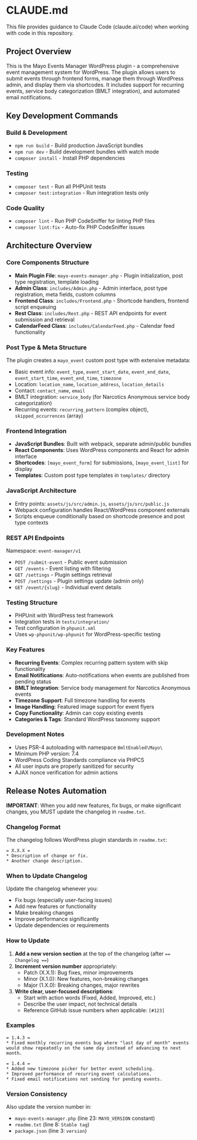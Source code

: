 # CLAUDE.md

This file provides guidance to Claude Code (claude.ai/code) when working with code in this repository.

## Project Overview

This is the Mayo Events Manager WordPress plugin - a comprehensive event management system for WordPress. The plugin allows users to submit events through frontend forms, manage them through WordPress admin, and display them via shortcodes. It includes support for recurring events, service body categorization (BMLT integration), and automated email notifications.

## Key Development Commands

### Build & Development
- `npm run build` - Build production JavaScript bundles
- `npm run dev` - Build development bundles with watch mode
- `composer install` - Install PHP dependencies

### Testing
- `composer test` - Run all PHPUnit tests
- `composer test:integration` - Run integration tests only

### Code Quality
- `composer lint` - Run PHP CodeSniffer for linting PHP files
- `composer lint:fix` - Auto-fix PHP CodeSniffer issues

## Architecture Overview

### Core Components Structure
- **Main Plugin File**: `mayo-events-manager.php` - Plugin initialization, post type registration, template loading
- **Admin Class**: `includes/Admin.php` - Admin interface, post type registration, meta fields, custom columns
- **Frontend Class**: `includes/Frontend.php` - Shortcode handlers, frontend script enqueuing
- **Rest Class**: `includes/Rest.php` - REST API endpoints for event submission and retrieval
- **CalendarFeed Class**: `includes/CalendarFeed.php` - Calendar feed functionality

### Post Type & Meta Structure
The plugin creates a `mayo_event` custom post type with extensive metadata:
- Basic event info: `event_type`, `event_start_date`, `event_end_date`, `event_start_time`, `event_end_time`, `timezone`
- Location: `location_name`, `location_address`, `location_details`
- Contact: `contact_name`, `email`
- BMLT integration: `service_body` (for Narcotics Anonymous service body categorization)
- Recurring events: `recurring_pattern` (complex object), `skipped_occurrences` (array)

### Frontend Integration
- **JavaScript Bundles**: Built with webpack, separate admin/public bundles
- **React Components**: Uses WordPress components and React for admin interface
- **Shortcodes**: `[mayo_event_form]` for submissions, `[mayo_event_list]` for display
- **Templates**: Custom post type templates in `templates/` directory

### JavaScript Architecture
- Entry points: `assets/js/src/admin.js`, `assets/js/src/public.js`
- Webpack configuration handles React/WordPress component externals
- Scripts enqueue conditionally based on shortcode presence and post type contexts

### REST API Endpoints
Namespace: `event-manager/v1`
- `POST /submit-event` - Public event submission
- `GET /events` - Event listing with filtering
- `GET /settings` - Plugin settings retrieval
- `POST /settings` - Plugin settings update (admin only)
- `GET /event/{slug}` - Individual event details

### Testing Structure
- PHPUnit with WordPress test framework
- Integration tests in `tests/integration/`
- Test configuration in `phpunit.xml`
- Uses `wp-phpunit/wp-phpunit` for WordPress-specific testing

### Key Features
- **Recurring Events**: Complex recurring pattern system with skip functionality
- **Email Notifications**: Auto-notifications when events are published from pending status
- **BMLT Integration**: Service body management for Narcotics Anonymous events
- **Timezone Support**: Full timezone handling for events
- **Image Handling**: Featured image support for event flyers
- **Copy Functionality**: Admin can copy existing events
- **Categories & Tags**: Standard WordPress taxonomy support

### Development Notes
- Uses PSR-4 autoloading with namespace `BmltEnabled\Mayo\`
- Minimum PHP version: 7.4
- WordPress Coding Standards compliance via PHPCS
- All user inputs are properly sanitized for security
- AJAX nonce verification for admin actions

## Release Notes Automation

**IMPORTANT**: When you add new features, fix bugs, or make significant changes, you MUST update the changelog in `readme.txt`.

### Changelog Format
The changelog follows WordPress plugin standards in `readme.txt`:
```
= X.X.X =
* Description of change or fix.
* Another change description.
```

### When to Update Changelog
Update the changelog whenever you:
- Fix bugs (especially user-facing issues)
- Add new features or functionality  
- Make breaking changes
- Improve performance significantly
- Update dependencies or requirements

### How to Update
1. **Add a new version section** at the top of the changelog (after `== Changelog ==`)
2. **Increment version number** appropriately:
   - Patch (X.X.1): Bug fixes, minor improvements
   - Minor (X.1.0): New features, non-breaking changes
   - Major (1.X.0): Breaking changes, major rewrites
3. **Write clear, user-focused descriptions**:
   - Start with action words (Fixed, Added, Improved, etc.)
   - Describe the user impact, not technical details
   - Reference GitHub issue numbers when applicable: `[#123]`

### Examples
```
= 1.4.3 =
* Fixed monthly recurring events bug where "last day of month" events would show repeatedly on the same day instead of advancing to next month.

= 1.4.4 =
* Added new timezone picker for better event scheduling.
* Improved performance of recurring event calculations.
* Fixed email notifications not sending for pending events.
```

### Version Consistency
Also update the version number in:
- `mayo-events-manager.php` (line 23: `MAYO_VERSION` constant)
- `readme.txt` (line 8: `Stable tag`)
- `package.json` (line 3: `version`)